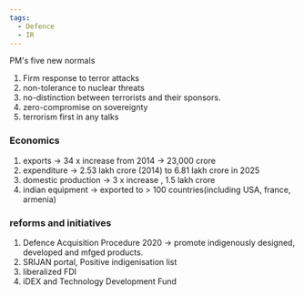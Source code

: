 ```yaml
---
tags:
  - Defence
  - IR
---
```

PM's five new normals
1. Firm response to terror attacks
2. non-tolerance to nuclear threats
3. no-distinction between terrorists and their sponsors.
4. zero-compromise on sovereignty
5. terrorism first in any talks
### Economics
1. exports -> 34 x increase from 2014 -> 23,000 crore
2. expenditure -> 2.53 lakh crore (2014) to 6.81 lakh crore in 2025
3. domestic production -> 3 x increase  , 1.5 lakh crore
4. indian equipment -> exported to > 100 countries(including USA, france, armenia)
### reforms and initiatives
1. Defence Acquisition Procedure 2020 -> promote indigenously designed, developed and mfged products.
2. SRIJAN portal, Positive indigenisation list 
3. liberalized FDI
4. iDEX and Technology Development Fund